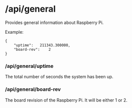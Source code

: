 # /api/general

Provides general information about Raspberry Pi.

Example:
```
{
	"uptime":	211343.300000,
	"board-rev":	2
}
```

### /api/general/uptime

The total number of seconds the system has been up.

### /api/general/board-rev

The board revision of the Raspberry Pi. It will be either 1 or 2.

